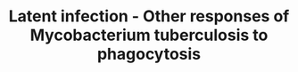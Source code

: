 ---
annotations:
- type: Disease Ontology
  value: tuberculosis
- type: Pathway Ontology
  value: tuberculosis pathway
authors:
- ReactomeTeam
- DeSl
- Eweitz
description: <i>Mtb</i> encounters a vastly changed environment, soon after it gets
  internalized by macrophages. The compartment it resides in, the phagosome, is acidified
  and devoid of important metal ions. It is flooded with reactive oxygen and nitrogen
  species. And steps will be soon taken by the macrophage to "mature" the phagosome
  with all kinds of lysosomal digestive enzymes. However, unlike most other bacteria
  species <i>Mtb.</i> has evolved solutions to each of these threats and, after making
  sure these are installed, it soon will enter a dormant state (de Chastellier, 2009;
  Flannagan et al, 2009). A combination of the host defense and the response of the
  infecting bacillus (active and passive) ensure suppression of bacterial metabolic
  activity and replication, resulting in a non-replicating state (Russell 2011, Russell
  et al. 2010). <br><br>  View original pathway at [http://www.reactome.org/PathwayBrowser/#DIAGRAM=1222499
  Reactome].
last-edited: 2021-05-08
organisms:
- Homo sapiens
redirect_from:
- /index.php/Pathway:WP5003
- /instance/WP5003
schema-jsonld:
- '@context': https://schema.org/
  '@id': https://wikipathways.github.io/pathways/WP5003.html
  '@type': Dataset
  creator:
    '@type': Organization
    name: WikiPathways
  description: <i>Mtb</i> encounters a vastly changed environment, soon after it gets
    internalized by macrophages. The compartment it resides in, the phagosome, is
    acidified and devoid of important metal ions. It is flooded with reactive oxygen
    and nitrogen species. And steps will be soon taken by the macrophage to "mature"
    the phagosome with all kinds of lysosomal digestive enzymes. However, unlike most
    other bacteria species <i>Mtb.</i> has evolved solutions to each of these threats
    and, after making sure these are installed, it soon will enter a dormant state
    (de Chastellier, 2009; Flannagan et al, 2009). A combination of the host defense
    and the response of the infecting bacillus (active and passive) ensure suppression
    of bacterial metabolic activity and replication, resulting in a non-replicating
    state (Russell 2011, Russell et al. 2010). <br><br>  View original pathway at
    [http://www.reactome.org/PathwayBrowser/#DIAGRAM=1222499 Reactome].
  keywords:
  - 'LTF '
  - 'BfrB '
  - Î³-Glu-AA
  - 'TrxA(ox.) '
  - F420(red.)
  - H+
  - AhpC
  - Oligopeptide
  - 'AhpC '
  - KatG dimer
  - O2
  - NADPH
  - D-Glucono-1,5-lactone 6-phosphate
  - 'OppA '
  - S-NO-CysGly
  - MsrA/B
  - 'AhpE (ox.) '
  - Amino Acid
  - 'SecG '
  - 'SodB '
  - AhpE dimer (ox.)
  - 'SecA2 '
  - nitrosomycothiol
  - AhpD trimer
  - LTF:2xFe3+:2xCO3(2-)
  - 'Cu2+ '
  - Tpx
  - 'SecD '
  - TrxB dimer
  - Tpx(ox.)
  - 'AhpD '
  - sulfoxide
  - lpdC dimer
  - 'OppC '
  - G6P
  - 'KatG '
  - H2O
  - Sec complex
  - 'Peptide-Methionine (S)-Sulfoxide '
  - 'GlbN '
  - production in
  - F420(ox.)
  - ROS and RNS
  - Fe2+
  - TrxA
  - MSH
  - 'Tpx '
  - 'FAD '
  - MSSM
  - Fgd1
  - SodC dimer
  - H2O2
  - Tpx dimer
  - 'SecF '
  - 'Zn2+ '
  - 'Fe3+ '
  - dlaT(ox.)
  - 'TrxB1(ox.) '
  - 'TrxB1 '
  - 'SecY '
  - AhpE dimer (red.)
  - MscR:Zn2+
  - 'Fe2+ '
  - 2xCarboxymycobactin:2xFe3+:LTF:2xCO3(2-)
  - 'MsrB '
  - dlaT
  - 'SecA1 '
  - AhpD(ox.)
  - SodB
  - importer
  - 'OppD '
  - NADH
  - GSNO
  - Lipid-OOH
  - Peroxynitrite
  - BfrB complex
  - Unsaturated lipid
  - 'TrxB '
  - 'heme '
  - 'SodC '
  - NO2
  - Lipid-OH
  - GlbN:Heme dimer
  - 'OppB '
  - 'Rv2895c '
  - Carboxymycobactin:Fe3+
  - AhpC(ox.)
  - Fe3+
  - 'lpdC '
  - NAD+
  - TrxA(ox.)
  - SodB tetramer
  - GlbN:Ferriheme dimer
  - 'BfrA '
  - NH3
  - Mycobactin:Fe3+
  - 'FeHM '
  - TrxA/B1
  - 'AhpE '
  - phagocytes
  - TrxA/B1 (ox.)
  - O2.-
  - 'NO'
  - NO+
  - NO3-
  - Peptide-Methionine
  - GgtA
  - GSH
  - 'IrtA '
  - 'MscR '
  - 2xCarboxymycobactin:LTF:2xFe3+:2xCO3(2-)
  - Mycobactin
  - 'MsrA '
  - Carboxymycobactin
  - Peptide methionine
  - NADP+
  - IrtAB:Rv2895c
  - 'IrtB '
  - BfrA complex
  - MSNO
  - 'Carboxymycobactin '
  - Nitrite
  - 'Peptide-Methionine (R)-Sulfoxide '
  - 'Mycobactin '
  - 'SecE '
  - AhpC hexamer
  - 'CO3(2-) '
  - AhpD
  - LTF:2xCO3(2-)
  - 'TrxA '
  license: CC0
  name: Latent infection - Other responses of Mycobacterium tuberculosis to phagocytosis
seo: CreativeWork
title: Latent infection - Other responses of Mycobacterium tuberculosis to phagocytosis
wpid: WP5003
---